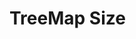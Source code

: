 # TreeMap Size


<script>

(async () => {
  var url = lively4url + "/src/client/"
  var tree = await lively.files.fileTree(url)
  
  
  
  var div = await lively.create("div")
  div.style.position = "relative"
  div.style.width = "800px"
  div.style.height = "800px"
  
  var treemap = await lively.create("d3-treemap")
  treemap.setTreeData(tree)
  var d3 = treemap.d3
  div.appendChild(treemap)
  

  function visit(d, cb) {
    cb(d)
    d.children && d.children.forEach(ea => visit(ea,cb))
  }

  var maxSize = 0
  visit(treemap.treeData, ea => {
    if(ea.size) {
      maxSize = Math.max(maxSize, Number(ea.size))
    }
  })

  var color = d3.scaleLinear().domain([1,maxSize])
        .interpolate(d3.interpolateHcl)
        .range([d3.rgb("#FFFFFF"), d3.rgb('#3A3A3A')]);

  treemap.dataColor = function(d) {
    return color(d.data.size)
  }


  lively.sleep(0).then(() => 
    treemap.updateViz()
  )


  return div
})()
</script>